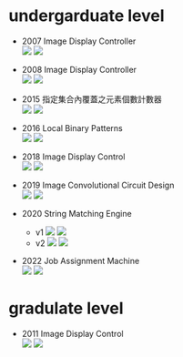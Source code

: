 # undergarduate level
- 2007 Image Display Controller  
        ![](https://img.shields.io/badge/area-14275-pink) ![](https://img.shields.io/badge/timing-9560-lightblue)
- 2008 Image Display Controller  
        ![](https://img.shields.io/badge/area-40316-pink) ![](https://img.shields.io/badge/timing-7336-lightblue)

  
- 2015 指定集合內覆蓋之元素個數計數器   
   ![](https://img.shields.io/badge/area-4906-pink) ![](https://img.shields.io/badge/timing-84580-lightblue)

  
- 2016 Local Binary Patterns  
  ![](https://img.shields.io/badge/area-6482-pink) ![](https://img.shields.io/badge/timing-1397128-lightblue)


- 2018 Image Display Control  
  ![](https://img.shields.io/badge/area-127784-pink) ![](https://img.shields.io/badge/timing-6686-lightblue)

- 2019 Image Convolutional Circuit Design   
  ![](https://img.shields.io/badge/area-34883-pink) ![](https://img.shields.io/badge/timing-1432421-lightblue)

- 2020 String Matching Engine
    - v1 ![](https://img.shields.io/badge/area-17118-pink) ![](https://img.shields.io/badge/timing-34540-lightblue)
    - v2 ![](https://img.shields.io/badge/area-19176-pink) ![](https://img.shields.io/badge/timing-32780-lightblue)

- 2022 Job Assignment Machine  
  ![](https://img.shields.io/badge/area-7504-pink) ![](https://img.shields.io/badge/Get_valid_at_cycle-500602-lightblue)

# gradulate level
- 2011 Image Display Control  
  ![](https://img.shields.io/badge/area-80375-pink) ![](https://img.shields.io/badge/timing-4422-lightblue)
